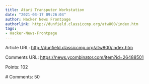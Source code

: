 ```yaml
---
title: Atari Transputer Workstation
date: "2021-03-17 09:26:04"
author: Hacker News Frontpage
authorlink: http://dunfield.classiccmp.org/atw800/index.htm
tags:
- Hacker-News-Frontpage
---
```


<p>Article URL: <a href="http://dunfield.classiccmp.org/atw800/index.htm">http://dunfield.classiccmp.org/atw800/index.htm</a></p>
<p>Comments URL: <a href="https://news.ycombinator.com/item?id=26488501">https://news.ycombinator.com/item?id=26488501</a></p>
<p>Points: 102</p>
<p># Comments: 50</p>
